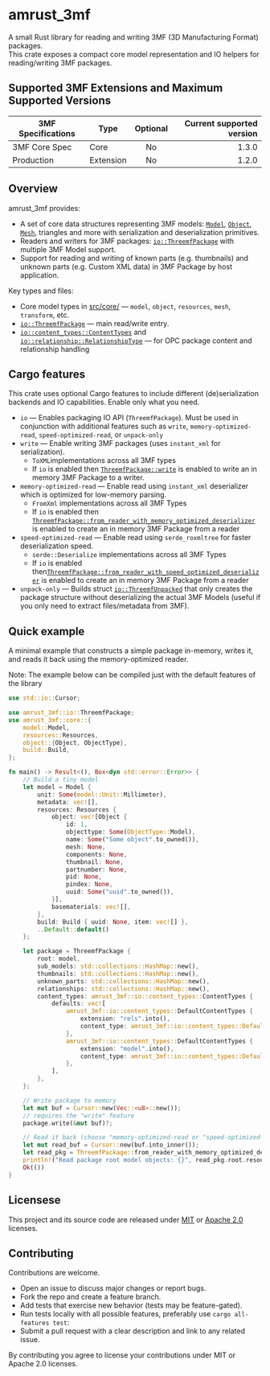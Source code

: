 # amrust_3mf

A small Rust library for reading and writing 3MF (3D Manufacturing Format) packages.  
This crate exposes a compact core model representation and IO helpers for reading/writing 3MF packages.

## Supported 3MF Extensions and Maximum Supported Versions

| 3MF Specifications | Type      | Optional | Current supported version |
| ------------------ | --------- | :------: | ------------------------: |
| 3MF Core Spec      | Core      |    No    |                     1.3.0 |
| Production         | Extension |    No    |                     1.2.0 |

## Overview

amrust_3mf provides:

- A set of core data structures representing 3MF models: [`Model`](src/core/model.rs), [`Object`](src/core/object.rs), [`Mesh`](src/core/mesh.rs), triangles and more with serialization and deserialization primitives.
- Readers and writers for 3MF packages: [`io::ThreemfPackage`](src/io/threemf_package.rs) with multiple 3MF Model support.
- Support for reading and writing of known parts (e.g. thumbnails) and unknown parts (e.g. Custom XML data) in 3MF Package by host application.

Key types and files:

- Core model types in [src/core/](src/core/) — `model`, `object`, `resources`, `mesh`, `transform`, etc.
- [`io::ThreemfPackage`](src/io/threemf_package.rs) — main read/write entry.
- [`io::content_types::ContentTypes`](src/io/content_types.rs) and [`io::relationship::RelationshipType`](src/io/relationship.rs) — for OPC package content and relationship handling

## Cargo features

This crate uses optional Cargo features to include different (de)serialization backends and IO capabilities. Enable only what you need.

- `io` — Enables packaging IO API (`ThreemfPackage`). Must be used in conjunction with additional features such as `write`, `memory-optimized-read`, `speed-optimized-read`, or `unpack-only`
- `write` — Enable writing 3MF packages (uses `instant_xml` for serialization).
  - `ToXML`implementations across all 3MF types
  - If `io` is enabled then [`ThreemfPackage::write`](src/io/threemf_package.rs) is enabled to write an in memory 3MF Package to a writer.
- `memory-optimized-read` — Enable read using `instant_xml` deserializer which is optimized for low-memory parsing.
  - `FromXml` implementations across all 3MF Types
  - If `io` is enabled then [`ThreemfPackage::from_reader_with_memory_optimized_deserializer`](src/io/threemf_package.rs) is enabled to create an in memory 3MF Package from a reader
- `speed-optimized-read` — Enable read using `serde_roxmltree` for faster deserialization speed.
  - `serde::Deserialize` implementations across all 3MF Types
  - If `io` is enabled then[`ThreemfPackage::from_reader_with_speed_optimized_deserializer`](src/io/threemf_package.rs) is enabled to create an in memory 3MF Package from a reader
- `unpack-only` — Builds struct [`io::ThreemfUnpacked`](src/io/threemf_unpacked.rs) that only creates the package structure without deserializing the actual 3MF Models (useful if you only need to extract files/metadata from 3MF).

## Quick example

A minimal example that constructs a simple package in-memory, writes it, and reads it back using the memory-optimized reader.

Note: The example below can be compiled just with the default features of the library

```rust
use std::io::Cursor;

use amrust_3mf::io::ThreemfPackage;
use amrust_3mf::core::{
    model::Model,
    resources::Resources,
    object::{Object, ObjectType},
    build::Build,
};

fn main() -> Result<(), Box<dyn std::error::Error>> {
    // Build a tiny model
    let model = Model {
        unit: Some(model::Unit::Millimeter),
        metadata: vec![],
        resources: Resources {
            object: vec![Object {
                id: 1,
                objecttype: Some(ObjectType::Model),
                name: Some("Some object".to_owned()),
                mesh: None,
                components: None,
                thumbnail: None,
                partnumber: None,
                pid: None,
                pindex: None,
                uuid: Some("uuid".to_owned()),
            }],
            basematerials: vec![],
        },
        build: Build { uuid: None, item: vec![] },
        ..Default::default()
    };

    let package = ThreemfPackage {
        root: model,
        sub_models: std::collections::HashMap::new(),
        thumbnails: std::collections::HashMap::new(),
        unknown_parts: std::collections::HashMap::new(),
        relationships: std::collections::HashMap::new(),
        content_types: amrust_3mf::io::content_types::ContentTypes {
            defaults: vec![
                amrust_3mf::io::content_types::DefaultContentTypes {
                    extension: "rels".into(),
                    content_type: amrust_3mf::io::content_types::DefaultContentTypeEnum::Relationship,
                },
                amrust_3mf::io::content_types::DefaultContentTypes {
                    extension: "model".into(),
                    content_type: amrust_3mf::io::content_types::DefaultContentTypeEnum::Model,
                },
            ],
        },
    };

    // Write package to memory
    let mut buf = Cursor::new(Vec::<u8>::new());
    // requires the "write" feature
    package.write(&mut buf)?;

    // Read it back (choose "memory-optimized-read or "speed-optimized-read" backend; this example uses "memory-optimized-read")
    let mut read_buf = Cursor::new(buf.into_inner());
    let read_pkg = ThreemfPackage::from_reader_with_memory_optimized_deserializer(&mut read_buf, false)?;
    println!("Read package root model objects: {}", read_pkg.root.resources.object.len());
    Ok(())
}
```

## Licensese

This project and its source code are released under [MIT](/LICENSE-MIT) or [Apache 2.0](/LICENSE-APACHE) licenses.

## Contributing

Contributions are welcome.

- Open an issue to discuss major changes or report bugs.
- Fork the repo and create a feature branch.
- Add tests that exercise new behavior (tests may be feature-gated).
- Run tests locally with all possible features, preferably use `cargo all-features test`:
- Submit a pull request with a clear description and link to any related issue.

By contributing you agree to license your contributions under MIT or Apache 2.0 licenses.
